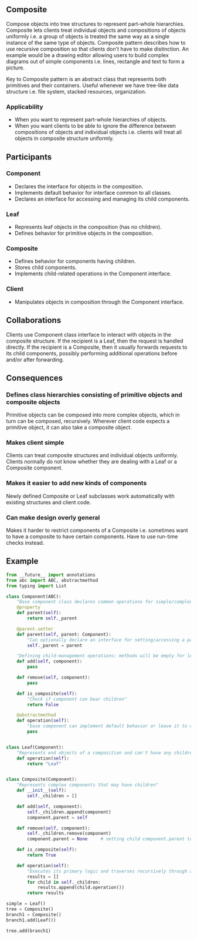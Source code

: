 ## Composite

Compose objects into tree structures to represent part-whole hierarchies. Composite lets clients treat individual objects and compositions of objects uniformly i.e. a group of objects is treated the same way as a single instance of the same type of objects. Composite pattern describes how to use recursive composition so that clients don't have to make distinction. An example would be a drawing editor allowing users to build complex diagrams out of simple components i.e. lines, rectangle and text to form a picture.

Key to Composite pattern is an abstract class that represents both primitives and their containers. Useful whenever we have tree-like data structure i.e. file system, stacked resources, organization.

### Applicability

- When you want to represent part-whole hierarchies of objects.
- When you want clients to be able to ignore the difference between compositions of objects and individual objects i.e. clients will treat all objects in composite structure uniformly.

## Participants

### Component

- Declares the interface for objects in the composition.
- Implements default behavior for interface common to all classes.
- Declares an interface for accessing and managing its child components.

### Leaf

- Represents leaf objects in the composition (has no children).
- Defines behavior for primitive objects in the composition.

### Composite

- Defines behavior for components having children.
- Stores child components.
- Implements child-related operations in the Component interface.

### Client

- Manipulates objects in composition through the Component interface.

## Collaborations

Clients use Component class interface to interact with objects in the composite structure. If the recipient is a Leaf, then the request is handled directly. If the recipient is a Composite, then it usually forwards requests to its child components, possibly performing additional operations before and/or after forwarding.

## Consequences

### Defines class hierarchies consisting of primitive objects and composite objects

Primitive objects can be composed into more complex objects, which in turn can be composed, recursively. Wherever client code expects a primitive object, it can also take a composite object.

### Makes client simple

Clients can treat composite structures and individual objects uniformly. Clients normally do not know whether they are dealing with a Leaf or a Composite component.

### Makes it easier to add new kinds of components

Newly defined Composite or Leaf subclasses work automatically with existing structures and client code.

### Can make design overly general

Makes it harder to restrict components of a Composite i.e. sometimes want to have a composite to have certain components. Have to use run-time checks instead.

## Example

```py
from __future__ import annotations
from abc import ABC, abstractmethod
from typing import List

class Component(ABC):
    "Base component class declares common operations for simple/complex objects"
    @property
    def parent(self):
        return self._parent

    @parent.setter
    def parent(self, parent: Component):
        "Can optionally declare an interface for setting/accessing a parent component in tree structure"
        self._parent = parent

    "Defining child-management operations; methods will be empty for leaf-level components"
    def add(self, component):
        pass

    def remove(self, component):
        pass

    def is_composite(self):
        "Check if component can bear children"
        return False

    @abstractmethod
    def operation(self):
        "base component can implement default behavior or leave it to concrete class"
        pass


class Leaf(Component):
    "Represents end objects of a composition and can't have any children"
    def operation(self):
        return "Leaf"


class Composite(Component):
    "Represents complex components that may have children"
    def __init__(self):
        self._children = []

    def add(self, component):
        self._children.append(component)
        component.parent = self

    def remove(self, component):
        self._children.remove(component)
        component.parent = None     # setting child component.parent to None

    def is_composite(self):
        return True

    def operation(self):
        "Executes its primary logic and traverses recursively through all children"
        results = []
        for child in self._children:
            results.append(child.operation())
        return results

simple = Leaf()
tree = Composite()
branch1 = Composite()
branch1.add(Leaf())

tree.add(branch1)
```
